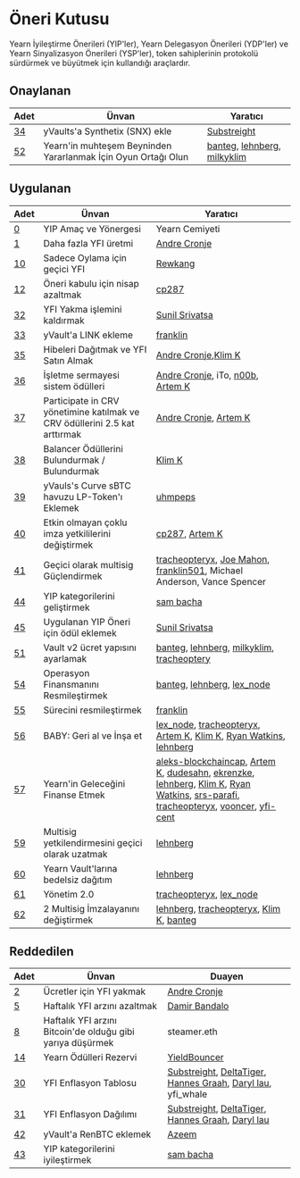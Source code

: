 # Öneri Kutusu

Yearn İyileştirme Önerileri (YIP'ler), Yearn Delegasyon Önerileri (YDP'ler) ve Yearn Sinyalizasyon Önerileri (YSP'ler), token sahiplerinin protokolü sürdürmek ve büyütmek için kullandığı araçlardır.

## Onaylanan

|Adet|Ünvan|Yaratıcı|
|------|-----|------|
|[34](https://yips.yearn.finance/YIPS/yip-34)|yVaults'a Synthetix (SNX) ekle|[Substreight](https://github.com/substreight)|
|[52](https://yips.yearn.finance/YIPS/yip-52)|Yearn'in muhteşem Beyninden Yararlanmak İçin Oyun Ortağı Olun|[banteg](https://github.com/banteg), [lehnberg](https://github.com/lehnberg), [milkyklim](https://github.com/milkyklim)|

## Uygulanan

|Adet|Ünvan|Yaratıcı|
|------|-----|------|
|[0](https://yips.yearn.finance/YIPS/yip-0)|YIP Amaç ve Yönergesi|Yearn Cemiyeti|
|[1](https://yips.yearn.finance/YIPS/yip-1)|Daha fazla YFI üretmi|[Andre Cronje](https://github.com/andrecronje)|
|[10](https://yips.yearn.finance/YIPS/yip-10)|Sadece Oylama için geçici YFI|[Rewkang](https://github.com/rewkang)|
|[12](https://yips.yearn.finance/YIPS/yip-12)|Öneri kabulu için nisap azaltmak|[cp287](https://github.com/illlefr4u)|
|[32](https://yips.yearn.finance/YIPS/yip-32)|YFI Yakma işlemini kaldırmak|[Sunil Srivatsa](https://github.com/alphastorm)|
|[33](https://yips.yearn.finance/YIPS/yip-33)|yVault'a LINK ekleme |[franklin](https://github.com/franklin501)|
|[35](https://yips.yearn.finance/YIPS/yip-35)|Hibeleri Dağıtmak ve YFI Satın Almak|[Andre Cronje](https://github.com/andrecronje),[Klim K](https://github.com/milkyklim)|
|[36](https://yips.yearn.finance/YIPS/yip-36)|İşletme sermayesi sistem ödülleri|[Andre Cronje](https://github.com/andrecronje), iTo, [n00b](https://github.com/jchi18), [Artem K](https://github.com/banteg)|
|[37](https://yips.yearn.finance/YIPS/yip-37)|Participate in CRV yönetimine katılmak ve CRV ödüllerini 2.5 kat arttırmak|[Andre Cronje](https://github.com/andrecronje), [Artem K](https://github.com/banteg)|
|[38](https://yips.yearn.finance/YIPS/yip-38)|Balancer Ödüllerini Bulundurmak / Bulundurmak|[Klim K](https://github.com/milkyklim)|
|[39](https://yips.yearn.finance/YIPS/yip-39)|yVauls's Curve sBTC havuzu LP-Token'ı Eklemek|[uhmpeps](https://github.com/az)|
|[40](https://yips.yearn.finance/YIPS/yip-40)|Etkin olmayan çoklu imza yetkililerini değiştirmek|[cp287](https://github.com/illlefr4u), [Artem K](https://github.com/banteg)|
|[41](https://yips.yearn.finance/YIPS/yip-41)|Geçici olarak multisig Güçlendirmek|[tracheopteryx](https://github.com/tracheopteryx), [Joe Mahon](https://github.com/Substreight), [franklin501](https://github.com/franklin501), Michael Anderson, Vance Spencer|
|[44](https://yips.yearn.finance/YIPS/yip-44)|YIP kategorilerini geliştirmek|[sam bacha](sam@freighttrust.com)|
|[45](https://yips.yearn.finance/YIPS/yip-45)|Uygulanan YIP Öneri için ödül eklemek|[Sunil Srivatsa](https://github.com/alphastorm)|
|[51](https://yips.yearn.finance/YIPS/yip-51)|Vault v2 ücret yapısını ayarlamak|[banteg](https://github.com/banteg), [lehnberg](https://github.com/lehnberg), [milkyklim](https://github.com/milkyklim), [tracheoptery](https://github.com/tracheopteryx)|
|[54](https://yips.yearn.finance/YIPS/yip-54)|Operasyon Finansmanını Resmileştirmek|[banteg](https://github.com/banteg), [lehnberg](https://github.com/lehnberg), [lex_node](https://github.com/lex-node)|[milkyklim](https://github.com/milkyklim), [tracheopteryx](https://github.com/tracheopteryx)|
|[55](https://gov.yearn.finance/t/yip-55-formalize-the-yip-process/7959/7)|Sürecini resmileştirmek|[franklin](https://github.com/franklin501)|
|[56](https://snapshot.org/#/yearn/proposal/Qmb6gBzjvgLMazSrQQGVcjutLNdkVyM2Lh6yckMzdoaHWZ)|BABY: Geri al ve İnşa et|[lex_node](https://github.com/lex-node), [tracheopteryx](https://github.com/tracheopteryx), [Artem K](https://github.com/banteg), [Klim K](https://github.com/milkyklim), [Ryan Watkins](https://twitter.com/RyanWatkins_), [lehnberg](https://github.com/lehnberg)|
|[57](https://snapshot.org/#/yearn/proposal/QmX8oYTSkaXSARYZn7RuQzUufW9bVVQtwJ3zxurWrquS9a)| Yearn'in Geleceğini Finanse Etmek| [aleks-blockchaincap](https://gov.yearn.finance/u/aleks-blockchaincap/summary), [Artem K](https://github.com/banteg), [dudesahn](https://twitter.com/dudesahn), [ekrenzke](https://gov.yearn.finance/u/ekrenzke), [lehnberg](https://github.com/lehnberg), [Klim K](https://github.com/milkyklim), [Ryan Watkins](https://twitter.com/RyanWatkins_), [srs-parafi](https://gov.yearn.finance/u/srs-parafi/summary), [tracheopteryx](https://github.com/tracheopteryx), [vooncer](https://gov.yearn.finance/u/vooncer/summary), [yfi-cent](https://gov.yearn.finance/u/yfi-cent/summary)|
|[59](https://snapshot.org/#/yearn/proposal/QmdRCXH6BQpNcucoZqAtS5hQKjckE2428qiZoWjxmJXbs3)|Multisig yetkilendirmesini geçici olarak uzatmak|[lehnberg](https://github.com/lehnberg)|
|[60](https://snapshot.org/#/ybaby.eth/proposal/QmNqAqRKMFcoRjaRYAKCVETij6sjJ4S1293kbpYDMVvcjB)|Yearn Vault'larına bedelsiz dağıtım|[lehnberg](https://github.com/lehnberg)|
|[61](https://snapshot.org/#/ybaby.eth/proposal/QmSMyYeKrRpnA7Xn56o2NtbCUzxmhzCupL7LxMA1reXxq4)|Yönetim 2.0|[tracheopteryx](https://github.com/tracheopteryx), [lex_node](https://github.com/lex-node)|
|[62](https://snapshot.org/#/ybaby.eth/proposal/QmddCbGYbkooZ1zp8oYnbBz6frXLRc9xbkapXcuZcdzmMF)|2 Multisig İmzalayanını değiştirmek|[lehnberg](https://github.com/lehnberg), [tracheopteryx](https://github.com/tracheopteryx), [Klim K](https://github.com/milkyklim), [banteg](https://github.com/banteg)|

## Reddedilen

|Adet|Ünvan|Duayen|
|------|-----|------|
|[2](https://yips.yearn.finance/YIPS/yip-2)|Ücretler için YFI yakmak|[Andre Cronje](https://github.com/andrecronje)|
|[5](https://yips.yearn.finance/YIPS/yip-5)|Haftalık YFI arzını azaltmak|[Damir Bandalo](https://github.com/sikiriki12)|
|[8](https://yips.yearn.finance/YIPS/yip-8)|Haftalık YFI arzını Bitcoin'de olduğu gibi yarıya düşürmek|steamer.eth|
|[14](https://yips.yearn.finance/YIPS/yip-14)|Yearn Ödülleri Rezervi|[YieldBouncer](https://github.com/yieldbouncer)|
|[30](https://yips.yearn.finance/YIPS/yip-30)|YFI Enflasyon Tablosu|[Substreight](https://github.com/substreight), [DeltaTiger](https://github.com/deltatigernz), [Hannes Graah](https://github.com/Graadient), [Daryl lau](https://github.com/Daryllautk), yfi_whale|
|[31](https://yips.yearn.finance/YIPS/yip-31)|YFI Enflasyon Dağılımı|[Substreight](https://github.com/substreight), [DeltaTiger](https://github.com/deltatigernz), [Hannes Graah](https://github.com/Graadient), [Daryl lau](https://github.com/Daryllautk)|
|[42](https://yips.yearn.finance/YIPS/yip-42)|yVault'a RenBTC eklemek|[Azeem](https://github.com/zu-ctrl)|
|[43](https://yips.yearn.finance/YIPS/yip-43)|YIP kategorilerini iyileştirmek|[sam bacha](sam@freighttrust.com)|
